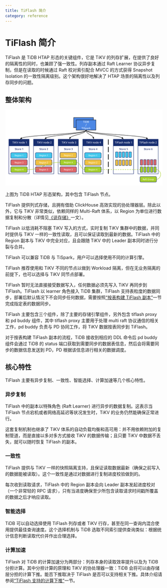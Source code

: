 ```yaml
---
title: TiFlash 简介
category: reference
---
```


# TiFlash 简介

TiFlash 是 TiDB HTAP 形态的关键组件，它是 TiKV 的列存扩展，在提供了良好的隔离性的同时，也兼顾了强一致性。列存副本通过 Raft Learner 协议异步复制，但是在读取的时候通过 Raft 校对索引配合 MVCC 的方式获得 Snapshot Isolation 的一致性隔离级别。这个架构很好地解决了 HTAP 场景的隔离性以及列存同步的问题。

## 整体架构

![TiFlash 架构](/media/tiflash/tiflash-architecture.png)

上图为 TiDB HTAP 形态架构，其中包含 TiFlash 节点。

TiFlash 提供列式存储，且拥有借助 ClickHouse 高效实现的协处理器层。除此以外，它与 TiKV 非常类似，依赖同样的 Multi-Raft 体系，以 Region 为单位进行数据复制和分散（详情见[《说存储》](https://pingcap.com/blog-cn/tidb-internal-1/)一文）。

TiFlash 以低消耗不阻塞 TiKV 写入的方式，实时复制 TiKV 集群中的数据，并同时提供与 TiKV 一样的一致性读取，且可以保证读取到最新的数据。TiFlash 中的 Region 副本与 TiKV 中完全对应，且会跟随 TiKV 中的 Leader 副本同时进行分裂与合并。

TiFlash 可以兼容 TiDB 与 TiSpark，用户可以选择使用不同的计算引擎。

TiFlash 推荐使用和 TiKV 不同的节点以做到 Workload 隔离，但在无业务隔离的前提下，也可以选择与 TiKV 同节点部署。

TiFlash 暂时无法直接接受数据写入，任何数据必须先写入 TiKV 再同步到 TiFlash。TiFlash 以 learner 角色接入 TiDB 集群，TiFlash 支持表粒度的数据同步，部署后默认情况下不会同步任何数据，需要按照[“按表构建 TiFlash 副本”](/reference/tiflash/use-tiflash.md#按表构建-tiflash-副本)一节完成指定表的数据同步。

TiFlash 主要包含三个组件，除了主要的存储引擎组件，另外包含 tiflash proxy 和 pd buddy 组件，其中 tiflash proxy 主要用于处理 multi raft 协议通信的相关工作，pd buddy 负责与 PD 协同工作，将 TiKV 数据按表同步到 TiFlash。

对于按表构建 TiFlash 副本的流程，TiDB 接收到相应的 DDL 命令后 pd buddy 组件会通过 TiDB 的 status 端口获取到需要同步的数据表信息，然后会将需要同步的数据信息发送到 PD，PD 根据该信息进行相关的数据调度。

## 核心特性

TiFlash 主要有异步复制、一致性、智能选择、计算加速等几个核心特性。

### 异步复制

TiFlash 中的副本以特殊角色 (Raft Learner) 进行异步的数据复制。这表示当 TiFlash 节点宕机或者网络高延迟等状况发生时，TiKV 的业务仍然能确保正常进行。

这套复制机制也继承了 TiKV 体系的自动负载均衡和高可用：并不用依赖附加的复制管道，而是直接以多对多方式接收 TiKV 的数据传输；且只要 TiKV 中数据不丢失，就可以随时恢复 TiFlash 的副本。

### 一致性

TiFlash 提供与 TiKV 一样的快照隔离支持，且保证读取数据最新（确保之前写入的数据能被读取）。这个一致性是通过对数据进行复制进度校验做到的。

每次收到读取请求，TiFlash 中的 Region 副本会向 Leader 副本发起进度校对（一个非常轻的 RPC 请求），只有当进度确保至少所包含读取请求时间戳所覆盖的数据之后才响应读取。

### 智能选择

TiDB 可以自动选择使用 TiFlash 列存或者 TiKV 行存，甚至在同一查询内混合使用提供最佳查询速度。这个选择机制与 TiDB 选取不同索引提供查询类似：根据统计信息判断读取代价并作出合理选择。

### 计算加速

TiFlash 对 TiDB 的计算加速分为两部分：列存本身的读取效率提升以及为 TiDB 分担计算。其中分担计算的原理和 TiKV 的协处理器一致：TiDB 会将可以由存储层分担的计算下推。能否下推取决于 TiFlash 是否可以支持相关下推。具体介绍请参阅[“TiFlash 支持的计算下推”](/reference/tiflash/use-tiflash.md#tiflash-支持的计算下推)一节。
